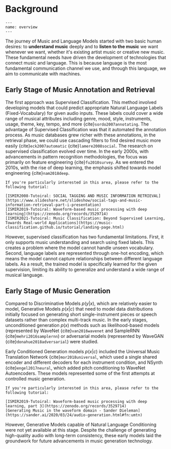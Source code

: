 # Background

```{figure} ../img/history.png
---
name: overview
---
```

The journey of Music and Language Models started with two basic human desires: to **understand music** deeply and to **listen to the music** we want whenever we want, whether it's existing artist music or creative new music. These fundamental needs have driven the development of technologies that connect music and language. This is because language is the most fundamental communication channel we use, and through this language, we aim to communicate with machines.

## Early Stage of Music Annotation and Retrieval

The first approach was Supervised Classification. This method involved developing models that could predict appropriate Natural Language Labels (Fixed-Vocabulary) for given audio inputs. These labels could cover a wide range of musical attributes including genre, mood, style, instruments, usage, theme, key, tempo, and more {cite}`sordo2007annotating`. The advantage of Supervised Classification was that it automated the annotation process. As music databases grew richer with these annotations, in the retrieval phase, we could use cascading filters to find desired music more easily  {cite}`eck2007automatic` {cite}`lamere2008social`. The research on supervised classification evolved over time. In the early 2000s, with advancements in pattern recognition methodologies, the focus was primarily on feature engineering {cite}`fu2010survey`. As we entered the 2010s, with the rise of deep learning, the emphasis shifted towards model engineering {cite}`nam2018deep`.

```{note}
If you're particularly interested in this area, please refer to the following tutorial:

[ISMIR2008-Tutoiral: SOCIAL TAGGING AND MUSIC INFORMATION RETRIEVAL](https://www.slideshare.net/slideshow/social-tags-and-music-information-retrieval-part-i-presentation)
[ISMIR2019-Tutoiral: Waveform-based music processing with deep learning](https://zenodo.org/records/3529714)
[ISMIR2021-Tutoiral: Music Classification: Beyond Supervised Learning, Towards Real-world Applications](https://music-classification.github.io/tutorial/landing-page.html)
```

However, supervised classification has two fundamental limitations. First, it only supports music understanding and search using fixed labels. This creates a problem where the model cannot handle unseen vocabulary. Second, language labels are represented through one-hot encoding, which means the model cannot capture relationships between different language labels. As a result, the trained model is specifically learned for the given supervision, limiting its ability to generalize and understand a wide range of musical language.

## Early Stage of Music Generation

Compared to Discriminative Models $p(y|x)$, which are relatively easier to model, Generative Models $p(x|c)$ that need to model data distributions initially focused on generating short single-instrument pieces or speech datasets rather than complex multi-track music. In the early stages, unconditioned generation $p(x)$  methods such as likelihood-based models (represented by WaveNet {cite}`van2016wavenet` and SampleRNN {cite}`mehri2016samplernn`) or adversarial models (represented by WaveGAN {cite}`donahue2018adversarial`) were studied. 

Early Conditioned Generation models $p(x|c)$ included the Universal Music Translation Network {cite}`mor2018universal`, which used a single shared encoder and different decoders for each instrument condition, and NSynth {cite}`engel2017neural`, which added pitch conditioning to WaveNet Autoencoders. These models represented some of the first attempts at controlled music generation.

```{note}
If you're particularly interested in this area, please refer to the following tutorial:

[ISMIR2019-Tutoiral: Waveform-based music processing with deep learning, part 3](https://zenodo.org/records/3529714)
[Generating Music in the waveform domain - Sander Dieleman](https://sander.ai/2020/03/24/audio-generation.html#fn:umtn)
```

However, Generative Models capable of Natural Language Conditioning were not yet available at this stage. Despite the challenge of generating high-quality audio with long-term consistency, these early models laid the groundwork for future advancements in music generation technology.